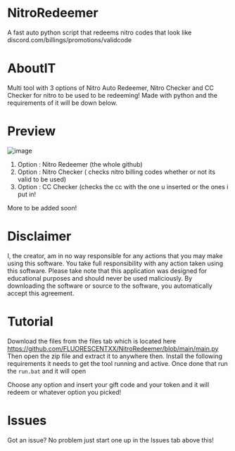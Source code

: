 # NitroRedeemer
A fast auto python script that redeems nitro codes that look like discord.com/billings/promotions/validcode




# AboutIT

Multi tool with 3 options of Nitro Auto Redeemer, Nitro Checker and CC Checker for nitro to be used to be redeeming!
Made with python and the requirements of it will be down below. 


# Preview

![image](https://user-images.githubusercontent.com/95067718/174013439-97ee0899-51ca-4d6f-ae84-1e5612048dac.png)

1. Option : Nitro Redeemer (the whole github)
2. Option : Nitro Checker ( checks nitro billing codes whether or not its valid to be used)
3. Option : CC Checker (checks the cc with the one u inserted or the ones i put in!

More to be added soon!





# Disclaimer
I, the creator, am in no way responsible for any actions that you may make using this software. You take full responsibility with any action taken using this software. Please take note that this application was designed for educational purposes and should never be used maliciously. By downloading the software or source to the software, you automatically accept this agreement.





# Tutorial
Download the files from the files tab which is located here https://github.com/FLUORESCENTXX/NitroRedeemer/blob/main/main.py
Then open the zip file and extract it to anywhere then. Install the following requirements it needs to get the tool running and active. Once done that run the `run.bat` and it will open

Choose any option and insert your gift code and your token and it will redeem or whatever option you picked!






# Issues
Got an issue? No problem just start one up in the Issues tab above this!
